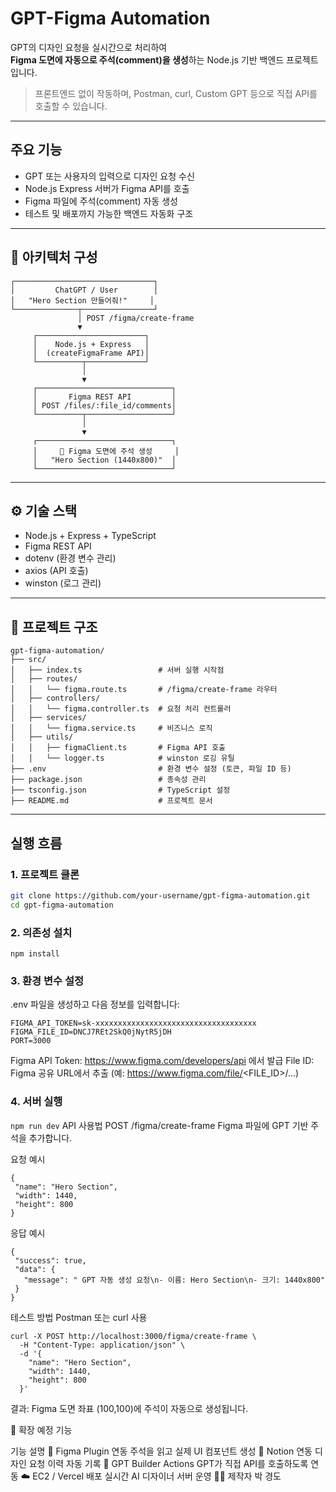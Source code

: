 # GPT-Figma Automation

GPT의 디자인 요청을 실시간으로 처리하여  
 **Figma 도면에 자동으로 주석(comment)을 생성**하는 Node.js 기반 백엔드 프로젝트입니다.

>  프론트엔드 없이 작동하며, Postman, curl, Custom GPT 등으로 직접 API를 호출할 수 있습니다.

---

##  주요 기능

-  GPT 또는 사용자의 입력으로 디자인 요청 수신
-  Node.js Express 서버가 Figma API를 호출
-  Figma 파일에 주석(comment) 자동 생성
-  테스트 및 배포까지 가능한 백엔드 자동화 구조

---

## 🧩 아키텍처 구성

```
┌───────────────────────────────┐
│         ChatGPT / User        │
│   "Hero Section 만들어줘!"     │
└──────────────┬────────────────┘
               │ POST /figma/create-frame
               ▼
     ┌────────────────────────┐
     │    Node.js + Express   │
     │  (createFigmaFrame API)│
     └──────────┬─────────────┘
                │
                ▼
     ┌──────────────────────────────┐
     │       Figma REST API         │
     │ POST /files/:file_id/comments│
     └──────────┬───────────────────┘
                │
                ▼
     ┌──────────────────────────────┐
     │     📐 Figma 도면에 주석 생성     │
     │   "Hero Section (1440x800)"  │
     └──────────────────────────────┘
```
---

## ⚙️ 기술 스택

- Node.js + Express + TypeScript
- Figma REST API
- dotenv (환경 변수 관리)
- axios (API 호출)
- winston (로그 관리)

---

## 📁 프로젝트 구조

```
gpt-figma-automation/
├── src/
│   ├── index.ts                 # 서버 실행 시작점
│   ├── routes/
│   │   └── figma.route.ts       # /figma/create-frame 라우터
│   ├── controllers/
│   │   └── figma.controller.ts  # 요청 처리 컨트롤러
│   ├── services/
│   │   └── figma.service.ts     # 비즈니스 로직
│   ├── utils/
│   │   ├── figmaClient.ts       # Figma API 호출
│   │   └── logger.ts            # winston 로깅 유틸
├── .env                         # 환경 변수 설정 (토큰, 파일 ID 등)
├── package.json                 # 종속성 관리
├── tsconfig.json                # TypeScript 설정
├── README.md                    # 프로젝트 문서

```
---

## 실행 흐름

### 1. 프로젝트 클론

```bash
git clone https://github.com/your-username/gpt-figma-automation.git
cd gpt-figma-automation
```
### 2. 의존성 설치

```npm install```
### 3. 환경 변수 설정

.env 파일을 생성하고 다음 정보를 입력합니다:
```
FIGMA_API_TOKEN=sk-xxxxxxxxxxxxxxxxxxxxxxxxxxxxxxxxxxxx
FIGMA_FILE_ID=DNCJ7REt2SkQ0jNytR5jDH
PORT=3000
```
 Figma API Token: https://www.figma.com/developers/api 에서 발급
 File ID: Figma 공유 URL에서 추출
(예: https://www.figma.com/file/<FILE_ID>/...)

### 4. 서버 실행

```npm run dev```
 API 사용법
POST /figma/create-frame
Figma 파일에 GPT 기반 주석을 추가합니다.

 요청 예시
 ```
{
  "name": "Hero Section",
  "width": 1440,
  "height": 800
}
```
 응답 예시
 ```
{
  "success": true,
  "data": {
    "message": " GPT 자동 생성 요청\n- 이름: Hero Section\n- 크기: 1440x800"
  }
}
```
 테스트 방법
Postman 또는 curl 사용
```
curl -X POST http://localhost:3000/figma/create-frame \
  -H "Content-Type: application/json" \
  -d '{
    "name": "Hero Section",
    "width": 1440,
    "height": 800
  }'
```
결과: Figma 도면 좌표 (100,100)에 주석이 자동으로 생성됩니다.

🧠 확장 예정 기능

기능	설명
🧩 Figma Plugin 연동	주석을 읽고 실제 UI 컴포넌트 생성
📝 Notion 연동	디자인 요청 이력 자동 기록
🤖 GPT Builder Actions	GPT가 직접 API를 호출하도록 연동
☁️ EC2 / Vercel 배포	실시간 AI 디자이너 서버 운영
👨‍💻 제작자
박 경도

